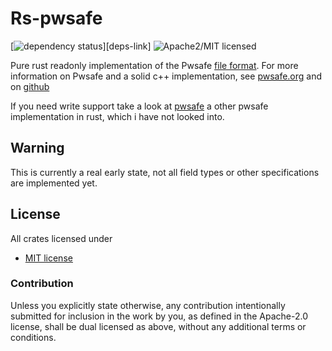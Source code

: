# Rs-pwsafe
[![dependency status][deps-image]][deps-link]
![Apache2/MIT licensed][license-image]

Pure rust readonly implementation of the Pwsafe [file format](https://github.com/pwsafe/pwsafe/blob/master/docs/formatV3.txt).
For more information on Pwsafe and a solid c++ implementation, see [pwsafe.org](https://pwsafe.org) and on [github](https://github.com/pwsafe/pwsafe)

If you need write support take a look at [pwsafe](https://docs.rs/pwsafe/latest/pwsafe/) a other pwsafe implementation in rust, which i have not looked into.

## Warning
This is currently a real early state, not all field types or other specifications are implemented yet.

## License

All crates licensed under

* [MIT license](http://opensource.org/licenses/MIT)

### Contribution

Unless you explicitly state otherwise, any contribution intentionally submitted
for inclusion in the work by you, as defined in the Apache-2.0 license, shall be
dual licensed as above, without any additional terms or conditions.

[//]: # (badges)

[deps-image]: 
[deps-link]: 
[license-image]: https://img.shields.io/badge/license-Apache2.0/MIT-blue.svg
